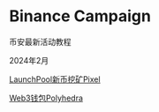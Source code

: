# Binance Campaign
币安最新活动教程

2024年2月

[LaunchPool新币挖矿Pixel](https://github.com/kk9448/Binance-Campaign/blob/main/LaunchPool%E6%96%B0%E5%B8%81%E6%8C%96%E7%9F%BFPixel.md)

[Web3钱包Polyhedra](https://github.com/kk9448/Binance-Campaign/blob/main/Web3钱包Polyhedra.md)
